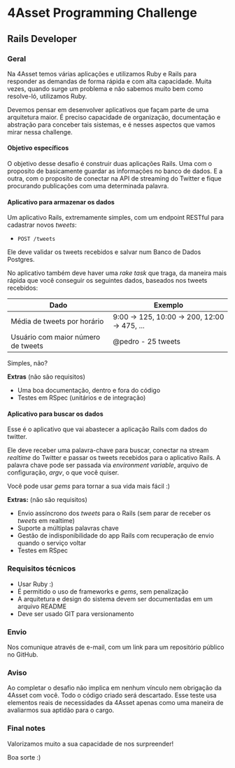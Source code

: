 # 4Asset Programming Challenge
## Rails Developer

### Geral

Na 4Asset temos várias aplicações e utilizamos Ruby e Rails para 
responder as demandas de forma rápida e com alta capacidade. Muita vezes,
quando surge um problema e não sabemos muito bem como resolve-ló, utilizamos Ruby. 

Devemos pensar em desenvolver aplicativos que façam parte de uma arquitetura maior. É preciso
capacidade de organização, documentação e abstração para conceber tais
sistemas, e é nesses aspectos que vamos mirar nessa challenge.

#### Objetivo específicos

O objetivo desse desafio é construir duas aplicações Rails. Uma com o proposito de basicamente guardar as informações no banco de dados. E a outra, com o proposito de conectar na API de streaming do Twitter e fique procurando publicações com uma determinada palavra.

#### Aplicativo para armazenar os dados

Um aplicativo Rails, extremamente simples, com um endpoint RESTful para
cadastrar novos _tweets_:

* `POST /tweets`

Ele deve validar os tweets recebidos e salvar num Banco de Dados Postgres.

No aplicativo também deve haver uma _rake task_ que traga, da maneira mais
rápida que você conseguir os seguintes dados, baseados nos tweets recebidos:

| Dado | Exemplo |
| ---- | ------- |
| Média de tweets por horário | 9:00 -> 125, 10:00 -> 200, 12:00 -> 475, ... |
| Usuário com maior número de tweets | @pedro - 25 tweets |

Simples, não?

**Extras** (não são requisitos)

* Uma boa documentação, dentro e fora do código
* Testes em RSpec (unitários e de integração)
  
#### Aplicativo para buscar os dados

Esse é o aplicativo que vai abastecer a aplicação Rails com dados do twitter.

Ele deve receber uma palavra-chave para buscar, conectar na stream _realtime_
do Twitter e passar os tweets recebidos para o aplicativo Rails.
A palavra chave pode ser passada via _environment variable_, arquivo de
configuração, _argv_, o que você quiser.

Você pode usar _gems_ para tornar a sua vida mais fácil :)

**Extras:** (não são requisitos)

* Envio assíncrono dos _tweets_ para o Rails (sem parar de receber os
  _tweets_ em realtime)
* Suporte a múltiplas palavras chave
* Gestão de indisponibilidade do app Rails com recuperação de envio
  quando o serviço voltar
* Testes em RSpec

### Requisitos técnicos

* Usar Ruby :)
* É permitido o uso de frameworks e _gems_, sem penalização
* A arquitetura e design do sistema devem ser documentadas em um arquivo README
* Deve ser usado GIT para versionamento

### Envio

Nos comunique através de e-mail, com um link para um repositório público no GitHub.

### Aviso

Ao completar o desafio não implica em nenhum vínculo nem obrigação da 4Asset com você. Todo o código criado será descartado. 
Esse teste usa elementos reais de necessidades da 4Asset apenas como uma maneira de avaliarmos sua aptidão para o cargo.

### Final notes

Valorizamos muito a sua capacidade de nos surpreender!

Boa sorte :)
